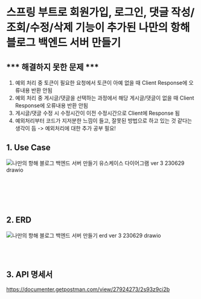# 스프링 부트로 회원가입, 로그인, 댓글 작성/조회/수정/삭제 기능이 추가된 나만의 항해 블로그 백엔드 서버 만들기

## *** 해결하지 못한 문제 ***
1. 예외 처리 중 토큰이 필요한 요청에서 토큰이 아예 없을 때 Client Response에 오류내용 반환 안됨
2. 예외 처리 중 게시글/댓글을 선택하는 과정에서 해당 게시글/댓글이 없을 때 Client Response에 오류내용 반환 안됨
3. 게시글/댓글 수정 시 수정시간이 이전 수정시간으로 Client에 Response 됨
4. 예외처리부터 코드가 지저분한 느낌이 들고, 잘못된 방법으로 하고 있는 것 같다는 생각이 듬 -> 예외처리에 대한 추가 공부 필요!


## 1. Use Case
![나만의 항해 블로그 백엔드 서버 만들기 유스케이스 다이어그램 ver 3 230629 drawio](https://github.com/HaenaCho01/myVoyageBlogVer3/assets/131599243/20d2f287-d3ce-4800-9746-e1384cf5cb41)





<br/>
<br/>



<br/>
<br/>

## 2. ERD
![나만의 항해 블로그 백엔드 서버 만들기 erd ver 3 230629 drawio](https://github.com/HaenaCho01/myVoyageBlogVer3/assets/131599243/2929e330-b25c-431e-9869-ae884730e754)







<br/>
<br/>

## 3. API 명세서
https://documenter.getpostman.com/view/27924273/2s93z9ci2b


<br/>
<br/>
